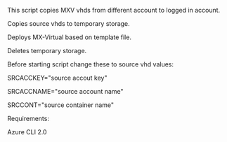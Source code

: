 This script copies MXV vhds from different account to logged in account.


Copies source vhds to temporary storage.

Deploys MX-Virtual based on template file.

Deletes temporary storage.


Before starting script change these to source vhd values:


SRCACCKEY="source accout key"

SRCACCNAME="source account name"

SRCCONT="source container name"



Requirements:

Azure CLI 2.0